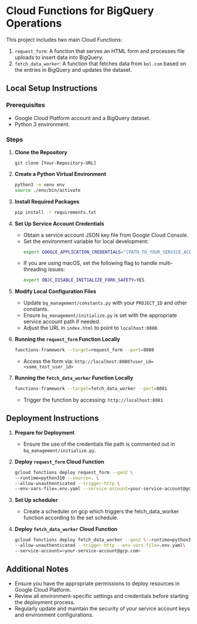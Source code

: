 
# Cloud Functions for BigQuery Operations

This project includes two main Cloud Functions:
1. `request_form`: A function that serves an HTML form and processes file uploads to insert data into BigQuery.
2. `fetch_data_worker`: A function that fetches data from `bol.com` based on the entries in BigQuery and updates the dataset.

## Local Setup Instructions

### Prerequisites
- Google Cloud Platform account and a BigQuery dataset.
- Python 3 environment.

### Steps

1. **Clone the Repository**
   ```
   git clone [Your-Repository-URL]
   ```

2. **Create a Python Virtual Environment**
   ```bash
   python3 -m venv env
   source ./env/bin/activate
   ```

3. **Install Required Packages**
   ```bash
   pip install -r requirements.txt
   ```

4. **Set Up Service Account Credentials**
   - Obtain a service account JSON key file from Google Cloud Console.
   - Set the environment variable for local development:
     ```bash
     export GOOGLE_APPLICATION_CREDENTIALS="[PATH_TO_YOUR_SERVICE_ACCOUNT_FILE]"
     ```
   - If you are using macOS, set the following flag to handle multi-threading issues:
     ```bash
     export OBJC_DISABLE_INITIALIZE_FORK_SAFETY=YES
     ```

5. **Modify Local Configuration Files**
   - Update `bq_management/constants.py` with your `PROJECT_ID` and other constants.
   - Ensure `bq_management/initialize.py` is set with the appropriate service account path if needed.
   - Adjust the URL in `index.html` to point to `localhost:8080`.

6. **Running the `request_form` Function Locally**
   ```bash
   functions-framework --target=request_form --port=8080
   ```
   - Access the form via: `http://localhost:8080?user_id=<some_test_user_id>`

7. **Running the `fetch_data_worker` Function Locally**
   ```bash
   functions-framework --target=fetch_data_worker --port=8081
   ```
   - Trigger the function by accessing: `http://localhost:8081`

## Deployment Instructions

1. **Prepare for Deployment**
   - Ensure the use of the credentials file path is commented out in `bq_management/initialize.py`.

2. **Deploy `request_form` Cloud Function**
   ```bash
   gcloud functions deploy request_form --gen2 \
   --runtime=python310 --source=. \
   --allow-unauthenticated --trigger-http \
   --env-vars-file=.env.yaml --service-account=your-service-account@gcp.com
   ```

3. **Set Up scheduler**
   - Create a scheduler on gcp which triggers the fetch_data_worker function according to the set schedule.

4. **Deploy `fetch_data_worker` Cloud Function**
   ```bash
   gcloud functions deploy fetch_data_worker --gen2 \--runtime=python310 \
   --allow-unauthenticated --trigger-http --env-vars-file=.env.yaml\
   --service-account=<your-service-account@gcp.com>
   ```

## Additional Notes
- Ensure you have the appropriate permissions to deploy resources in Google Cloud Platform.
- Review all environment-specific settings and credentials before starting the deployment process.
- Regularly update and maintain the security of your service account keys and environment configurations.
